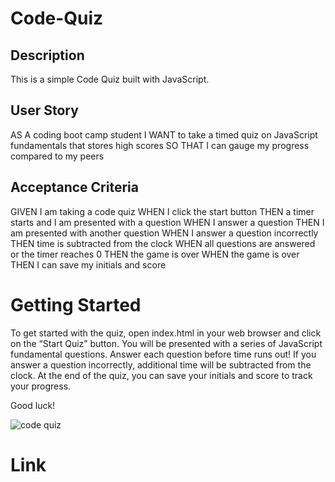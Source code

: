 # Code-Quiz
## Description
This is a simple Code Quiz built with JavaScript.



## User Story
AS A coding boot camp student
I WANT to take a timed quiz on JavaScript fundamentals that stores high scores
SO THAT I can gauge my progress compared to my peers
## Acceptance Criteria
GIVEN I am taking a code quiz
WHEN I click the start button
THEN a timer starts and I am presented with a question
WHEN I answer a question
THEN I am presented with another question
WHEN I answer a question incorrectly
THEN time is subtracted from the clock
WHEN all questions are answered or the timer reaches 0
THEN the game is over
WHEN the game is over
THEN I can save my initials and score

# Getting Started
To get started with the quiz, open index.html in your web browser and click on the “Start Quiz” button. You will be presented with a series of JavaScript fundamental questions. Answer each question before time runs out! If you answer a question incorrectly, additional time will be subtracted from the clock. At the end of the quiz, you can save your initials and score to track your progress.

Good luck!

![code quiz](https://github.com/Mohamedamin141/Code-Quiz/assets/138842903/da52ab76-fdf3-43ba-8c00-2a348bb3ee14)

# Link
